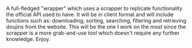 A full-fledged "wrapper" which uses a scrapper to replicate functionality the official API used to have. It will be in client format and will include functions such as: downloading, sorting, searching, filtering and retrieving doujins from the website. 
This will be the one I work on the most since the scrapper is a more grab-and-use tool which doesn't require any further knowledge. Enjoy.
